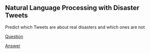 ## Natural Language Processing with Disaster Tweets
Predict which Tweets are about real disasters and which ones are not

[Question](https://www.kaggle.com/competitions/nlp-getting-started)

[Answer](https://www.kaggle.com/code/tiansztianszs/natural-language-processing-with-disaster-tweets)